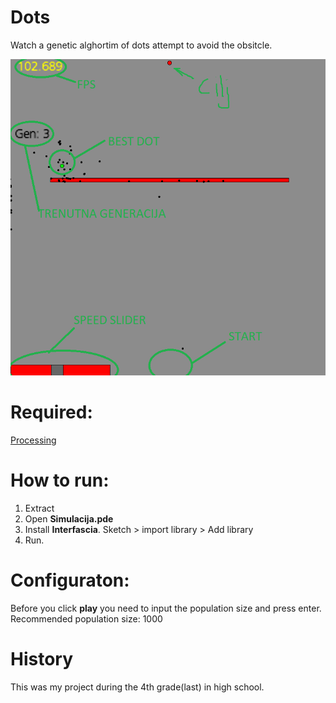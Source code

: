 # Dots
Watch a genetic alghortim of dots attempt to avoid the obsitcle.

![alt text](https://github.com/FrodoTrash/dots/blob/master/game.PNG?raw=true)

# Required:
[Processing](https://processing.org/download/)

# How to run:
1. Extract
2. Open **Simulacija.pde**
3. Install **Interfascia**. Sketch > import library > Add library
4. Run.

# Configuraton:
Before you click **play** you need to input the population size and press enter.
Recommended population size: 1000

# History
This was my project during the 4th grade(last) in high school.
